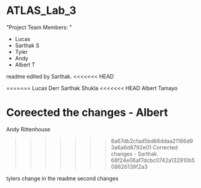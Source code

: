 # ATLAS_Lab_3
"Project Team Members: "
- Lucas
- Sarthak S
- Tyler
- Andy
- Albert T

readme edited by Sarthak.
<<<<<<< HEAD

=======
Lucas Derr
Sarthak Shukla
<<<<<<< HEAD
Albert Tamayo

Coreected the changes - Albert
=======
Andy Rittenhouse
>>>>>>> 8a67db2cfad5bd66ddaa21166d93a6a6d8792e01
Corrected changes - Sarthak.
>>>>>>> 68f24e06af7dcbc0742a132910b508626139f2a3

tylers change in the readme
second changes
